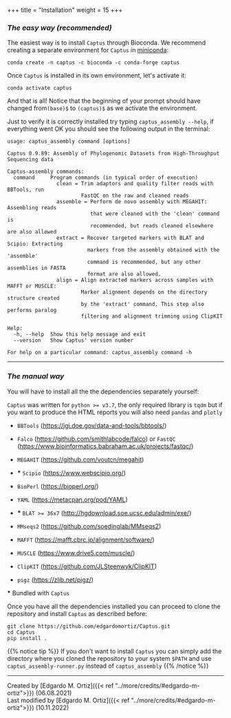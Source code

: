 +++
title = "Installation"
weight = 15
+++

### *The easy way (recommended)*

The easiest way is to install `Captus` through Bioconda. We recommend creating a separate environment for `Captus` in [miniconda](https://docs.conda.io/en/latest/miniconda.html):
```console
conda create -n captus -c bioconda -c conda-forge captus
```

Once `Captus` is installed in its own environment, let's activate it:
```console
conda activate captus
```

And that is all! Notice that the beginning of your prompt should have changed from`(base)$` to `(captus)$` as we activate the environment.  

Just to verify it is correctly installed try typing `captus_assembly --help`, if everything went OK you should see the following output in the terminal:

```console
usage: captus_assembly command [options]

Captus 0.9.89: Assembly of Phylogenomic Datasets from High-Throughput Sequencing data

Captus-assembly commands:
  command     Program commands (in typical order of execution)
                clean = Trim adaptors and quality filter reads with BBTools, run
                        FastQC on the raw and cleaned reads
                assemble = Perform de novo assembly with MEGAHIT: Assembling reads
                           that were cleaned with the 'clean' command is
                           recommended, but reads cleaned elsewhere are also allowed
                extract = Recover targeted markers with BLAT and Scipio: Extracting
                          markers from the assembly obtained with the 'assemble'
                          command is recommended, but any other assemblies in FASTA
                          format are also allowed.
                align = Align extracted markers across samples with MAFFT or MUSCLE:
                        Marker alignment depends on the directory structure created
                        by the 'extract' command. This step also performs paralog
                        filtering and alignment trimming using ClipKIT

Help:
  -h, --help  Show this help message and exit
  --version   Show Captus' version number

For help on a particular command: captus_assembly command -h
```

___
### *The manual way*

You will have to install all the the dependencies separately yourself:

`Captus` was written for `python >= v3.7`, the only required library is `tqdm` but if you want to produce the HTML reports you will also need `pandas` and `plotly`

- `BBTools` (https://jgi.doe.gov/data-and-tools/bbtools/)

- `Falco` (https://github.com/smithlabcode/falco) or `FastQC` (https://www.bioinformatics.babraham.ac.uk/projects/fastqc/)

- `MEGAHIT` (https://github.com/voutcn/megahit)

- **\*** `Scipio` (https://www.webscipio.org/)

- `BioPerl` (https://bioperl.org/)

- `YAML` (https://metacpan.org/pod/YAML)

- **\*** `BLAT >= 36x7` (http://hgdownload.soe.ucsc.edu/admin/exe/)

- `MMseqs2` (https://github.com/soedinglab/MMseqs2)

- `MAFFT` (https://mafft.cbrc.jp/alignment/software/)

- `MUSCLE` (https://www.drive5.com/muscle/)

- `ClipKIT` (https://github.com/JLSteenwyk/ClipKIT)

- `pigz` (https://zlib.net/pigz/)

**\*** Bundled with `Captus`

Once you have all the dependencies installed you can proceed to clone the repository and install `Captus` as described before:

```console
git clone https://github.com/edgardomortiz/Captus.git
cd Captus
pip install .
```

{{% notice tip %}}
If you don't want to install `Captus` you can simply add the directory where you cloned the repository to your system `$PATH` and use `captus_assembly-runner.py` instead of `captus_assembly`
{{% /notice %}}
___
Created by [Edgardo M. Ortiz]({{< ref "../more/credits/#edgardo-m-ortiz">}}) (06.08.2021)  
Last modified by [Edgardo M. Ortiz]({{< ref "../more/credits/#edgardo-m-ortiz">}}) (10.11.2022)